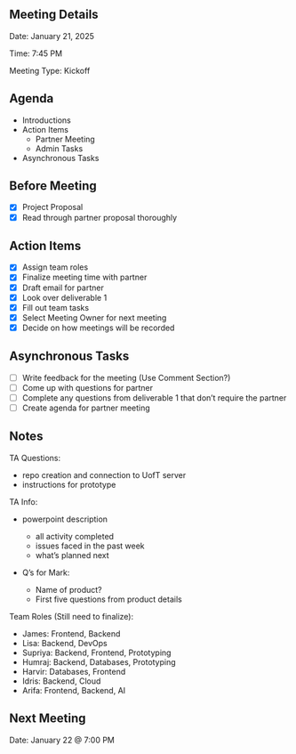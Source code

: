 ## Meeting Details

Date: January 21, 2025

Time: 7:45 PM 

Meeting Type: Kickoff

## Agenda

- Introductions
- Action Items
    - Partner Meeting
    - Admin Tasks
- Asynchronous Tasks

## Before Meeting

- [x]  Project Proposal
- [x]  Read through partner proposal thoroughly

## Action Items

- [x]  Assign team roles
- [x]  Finalize meeting time with partner
- [x]  Draft email for partner
- [x]  Look over deliverable 1
- [x]  Fill out team tasks
- [x]  Select Meeting Owner for next meeting
- [x]  Decide on how meetings will be recorded

## Asynchronous Tasks

- [ ]  Write feedback for the meeting (Use Comment Section?)
- [ ]  Come up with questions for partner
- [ ]  Complete any questions from deliverable 1 that don’t require the partner
- [ ]  Create agenda for partner meeting

## Notes

TA Questions:

- repo creation and connection to UofT server
- instructions for prototype

TA Info:

- powerpoint description
    - all activity completed
    - issues faced in the past week
    - what’s planned next
    
- Q’s for Mark:
    - Name of product?
    - First five questions from product details
    

Team Roles (Still need to finalize):

- James: Frontend, Backend
- Lisa: Backend, DevOps
- Supriya: Backend, Frontend, Prototyping
- Humraj: Backend, Databases, Prototyping
- Harvir: Databases, Frontend
- Idris: Backend, Cloud
- Arifa: Frontend, Backend, AI

## Next Meeting

Date: January 22 @ 7:00 PM